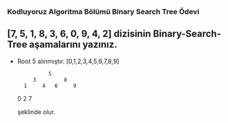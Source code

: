 ### Kodluyoruz Algoritma Bölümü Binary Search Tree Ödevi

## [7, 5, 1, 8, 3, 6, 0, 9, 4, 2] dizisinin Binary-Search-Tree aşamalarını yazınız.

- Root 5 alınmıştır. [0,1,2,3,4,5,6,7,8,9]
    
                5
           3         8
        1     4   6     9
     0     2         7

     şeklinde olur.